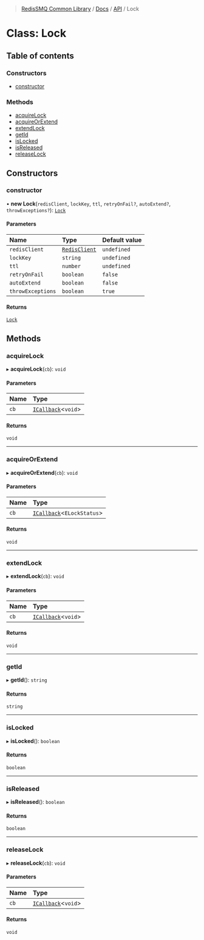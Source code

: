 >[RedisSMQ Common Library](../../../README.md) / [Docs](../../README.md) / [API](../README.md) / Lock

# Class: Lock

## Table of contents

### Constructors

- [constructor](../classes/Lock.md#constructor)

### Methods

- [acquireLock](../classes/Lock.md#acquirelock)
- [acquireOrExtend](../classes/Lock.md#acquireorextend)
- [extendLock](../classes/Lock.md#extendlock)
- [getId](../classes/Lock.md#getid)
- [isLocked](../classes/Lock.md#islocked)
- [isReleased](../classes/Lock.md#isreleased)
- [releaseLock](../classes/Lock.md#releaselock)

## Constructors

### constructor

• **new Lock**(`redisClient`, `lockKey`, `ttl`, `retryOnFail?`, `autoExtend?`, `throwExceptions?`): [`Lock`](../classes/Lock.md)

#### Parameters

| Name | Type | Default value |
| :------ | :------ | :------ |
| `redisClient` | [`RedisClient`](../classes/RedisClient.md) | `undefined` |
| `lockKey` | `string` | `undefined` |
| `ttl` | `number` | `undefined` |
| `retryOnFail` | `boolean` | `false` |
| `autoExtend` | `boolean` | `false` |
| `throwExceptions` | `boolean` | `true` |

#### Returns

[`Lock`](../classes/Lock.md)

## Methods

### acquireLock

▸ **acquireLock**(`cb`): `void`

#### Parameters

| Name | Type |
| :------ | :------ |
| `cb` | [`ICallback`](../interfaces/ICallback.md)<`void`> |

#### Returns

`void`

___

### acquireOrExtend

▸ **acquireOrExtend**(`cb`): `void`

#### Parameters

| Name | Type |
| :------ | :------ |
| `cb` | [`ICallback`](../interfaces/ICallback.md)<`ELockStatus`> |

#### Returns

`void`

___

### extendLock

▸ **extendLock**(`cb`): `void`

#### Parameters

| Name | Type |
| :------ | :------ |
| `cb` | [`ICallback`](../interfaces/ICallback.md)<`void`> |

#### Returns

`void`

___

### getId

▸ **getId**(): `string`

#### Returns

`string`

___

### isLocked

▸ **isLocked**(): `boolean`

#### Returns

`boolean`

___

### isReleased

▸ **isReleased**(): `boolean`

#### Returns

`boolean`

___

### releaseLock

▸ **releaseLock**(`cb`): `void`

#### Parameters

| Name | Type |
| :------ | :------ |
| `cb` | [`ICallback`](../interfaces/ICallback.md)<`void`> |

#### Returns

`void`
